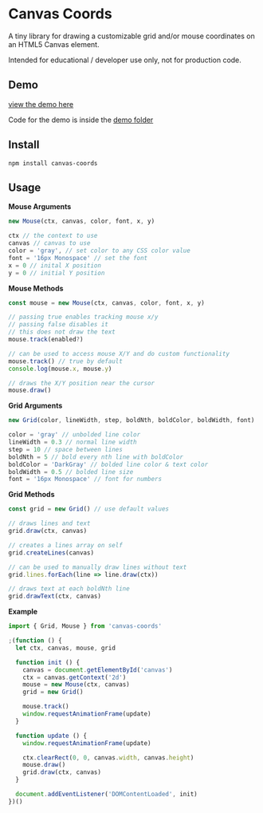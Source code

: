 # Canvas Coords

A tiny library for drawing a customizable grid and/or mouse coordinates on an HTML5 Canvas element.

Intended for educational / developer use only, not for production code.


## Demo
[view the demo here](https://codedraken.github.io/canvas-coords/)

Code for the demo is inside the [demo folder](https://github.com/CodeDraken/canvas-coords/tree/master/demo)


## Install
`npm install canvas-coords`


## Usage
**Mouse Arguments**
```js
new Mouse(ctx, canvas, color, font, x, y)

ctx // the context to use
canvas // canvas to use
color = 'gray', // set color to any CSS color value
font = '16px Monospace' // set the font
x = 0 // inital X position
y = 0 // initial Y position
```

**Mouse Methods**
```js
const mouse = new Mouse(ctx, canvas, color, font, x, y)

// passing true enables tracking mouse x/y
// passing false disables it
// this does not draw the text
mouse.track(enabled?)

// can be used to access mouse X/Y and do custom functionality
mouse.track() // true by default
console.log(mouse.x, mouse.y)

// draws the X/Y position near the cursor
mouse.draw()
```

**Grid Arguments**
```js
new Grid(color, lineWidth, step, boldNth, boldColor, boldWidth, font)

color = 'gray' // unbolded line color
lineWidth = 0.3 // normal line width
step = 10 // space between lines
boldNth = 5 // bold every nth line with boldColor
boldColor = 'DarkGray' // bolded line color & text color
boldWidth = 0.5 // bolded line size
font = '16px Monospace' // font for numbers
```

**Grid Methods**
```js
const grid = new Grid() // use default values

// draws lines and text
grid.draw(ctx, canvas)

// creates a lines array on self
grid.createLines(canvas)

// can be used to manually draw lines without text
grid.lines.forEach(line => line.draw(ctx))

// draws text at each boldNth line
grid.drawText(ctx, canvas)

```

**Example**
```js
import { Grid, Mouse } from 'canvas-coords'

;(function () {
  let ctx, canvas, mouse, grid

  function init () {
    canvas = document.getElementById('canvas')
    ctx = canvas.getContext('2d')
    mouse = new Mouse(ctx, canvas)
    grid = new Grid()

    mouse.track()
    window.requestAnimationFrame(update)
  }

  function update () {
    window.requestAnimationFrame(update)

    ctx.clearRect(0, 0, canvas.width, canvas.height)
    mouse.draw()
    grid.draw(ctx, canvas)
  }

  document.addEventListener('DOMContentLoaded', init)
})()
```
